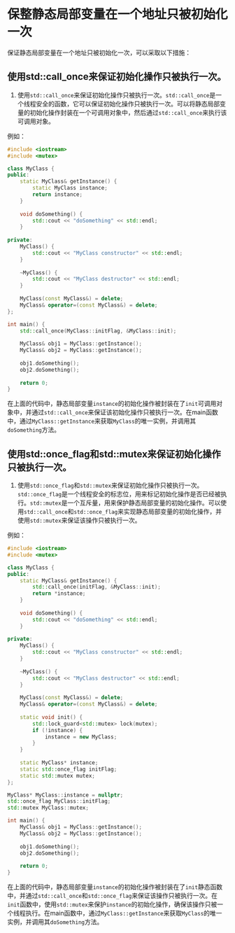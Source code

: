 

# 保整静态局部变量在一个地址只被初始化一次

保证静态局部变量在一个地址只被初始化一次，可以采取以下措施：

## 使用std::call_once来保证初始化操作只被执行一次。

1. 使用`std::call_once`来保证初始化操作只被执行一次。`std::call_once`是一个线程安全的函数，它可以保证初始化操作只被执行一次。可以将静态局部变量的初始化操作封装在一个可调用对象中，然后通过`std::call_once`来执行该可调用对象。

例如：

```c++
#include <iostream>
#include <mutex>

class MyClass {
public:
    static MyClass& getInstance() {
        static MyClass instance;
        return instance;
    }
    
    void doSomething() {
        std::cout << "doSomething" << std::endl;
    }
    
private:
    MyClass() {
        std::cout << "MyClass constructor" << std::endl;
    }
    
    ~MyClass() {
        std::cout << "MyClass destructor" << std::endl;
    }
    
    MyClass(const MyClass&) = delete;
    MyClass& operator=(const MyClass&) = delete;
};

int main() {
    std::call_once(MyClass::initFlag, &MyClass::init);
    
    MyClass& obj1 = MyClass::getInstance();
    MyClass& obj2 = MyClass::getInstance();
    
    obj1.doSomething();
    obj2.doSomething();
    
    return 0;
}
```

在上面的代码中，静态局部变量`instance`的初始化操作被封装在了`init`可调用对象中，并通过`std::call_once`来保证该初始化操作只被执行一次。在main函数中，通过`MyClass::getInstance`来获取`MyClass`的唯一实例，并调用其`doSomething`方法。

## 使用std::once_flag和std::mutex来保证初始化操作只被执行一次。

1. 使用`std::once_flag`和`std::mutex`来保证初始化操作只被执行一次。`std::once_flag`是一个线程安全的标志位，用来标记初始化操作是否已经被执行。`std::mutex`是一个互斥量，用来保护静态局部变量的初始化操作。可以使用`std::call_once`和`std::once_flag`来实现静态局部变量的初始化操作，并使用`std::mutex`来保证该操作只被执行一次。

例如：

```c++
#include <iostream>
#include <mutex>

class MyClass {
public:
    static MyClass& getInstance() {
        std::call_once(initFlag, &MyClass::init);
        return *instance;
    }
    
    void doSomething() {
        std::cout << "doSomething" << std::endl;
    }
    
private:
    MyClass() {
        std::cout << "MyClass constructor" << std::endl;
    }
    
    ~MyClass() {
        std::cout << "MyClass destructor" << std::endl;
    }
    
    MyClass(const MyClass&) = delete;
    MyClass& operator=(const MyClass&) = delete;
    
    static void init() {
        std::lock_guard<std::mutex> lock(mutex);
        if (!instance) {
            instance = new MyClass;
        }
    }
    
    static MyClass* instance;
    static std::once_flag initFlag;
    static std::mutex mutex;
};

MyClass* MyClass::instance = nullptr;
std::once_flag MyClass::initFlag;
std::mutex MyClass::mutex;

int main() {
    MyClass& obj1 = MyClass::getInstance();
    MyClass& obj2 = MyClass::getInstance();
    
    obj1.doSomething();
    obj2.doSomething();
    
    return 0;
}
```

在上面的代码中，静态局部变量`instance`的初始化操作被封装在了`init`静态函数中，并通过`std::call_once`和`std::once_flag`来保证该操作只被执行一次。在`init`函数中，使用`std::mutex`来保护`instance`的初始化操作，确保该操作只被一个线程执行。在main函数中，通过`MyClass::getInstance`来获取`MyClass`的唯一实例，并调用其`doSomething`方法。